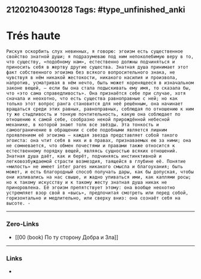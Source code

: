 21202104300128
Tags: #type_unfinished_anki 
---
# Trés haute

    Рискуя оскорбить слух невинных, я говорю: эгоизм есть существенное свойство знатной души; я подразумеваю под ним непоколебимую веру в то, что существу, «подобному нам», естественно должны подчиняться и приносить себя в жертву другие существа. Знатная душа принимает этот факт собственного эгоизма без всякого вопросительного знака, не чувствуя в нём никакой жестокости, никакого насилия и произвола, напротив, усматривая в нём нечто, быть может коренящееся в изначальном законе вещей, – если бы она стала подыскивать ему имя, то сказала бы, что «это сама справедливость». Она признаётся себе при случае, хотя сначала и неохотно, что есть существа равноправные с ней; но как только этот вопрос ранга становится для неё решённым, она начинает вращаться среди этих равных, равноправных, соблюдая по отношению к ним ту же стыдливость и тонкую почтительность, какую она соблюдает по отношению к самой себе, сообразно некой прирождённой небесной механике, в которой знают толк все звёзды. Эта тонкость и самоограничение в обращении с себе подобными является лишним проявлением её эгоизма – каждая звезда представляет собой такого эгоиста: она чтит себя в них и в правах, признаваемых ею за ними; она не сомневается, что обмен почестями и правами также относится к естественному порядку вещей, являясь сущностью всяких отношений. Знатная душа даёт, как и берёт, подчиняясь инстинктивной и легковозбуждаемой страсти возмездия, таящейся в глубине её. Понятие «милость» не имеет inter pares никакого смысла и благоухания; быть может, и есть благородный способ получать дары, как бы допуская, чтобы они изливались на нас свыше, и жадно упиваться ими, как каплями росы; но к такому искусству и к такому жесту знатная душа никак не приноровлена. Её эгоизм препятствует этому: она вообще неохотно устремляет взор свой в «высь», предпочитая смотреть или перед собой, горизонтально и медлительно, или сверху вниз: она сознаёт себя на высоте. -

---
### Zero-Links
- [[00 (book) По ту сторону Добра и Зла]]
---
### Links
-